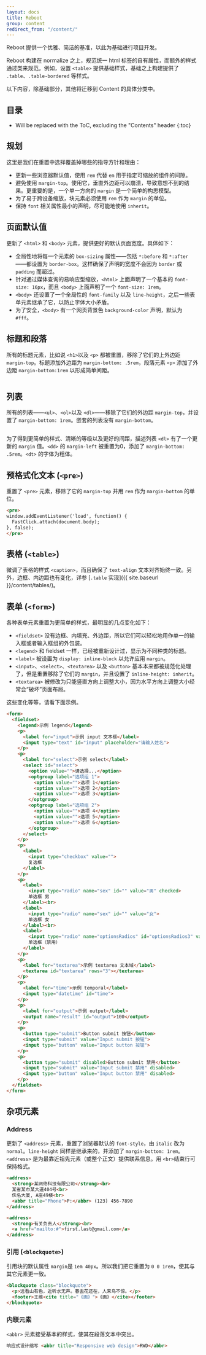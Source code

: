```yaml
---
layout: docs
title: Reboot
group: content
redirect_from: "/content/"
---
```


Reboot 提供一个优雅、简洁的基准，以此为基础进行项目开发。

Reboot 构建在 normalize 之上，规范统一 html 标签的自有属性，而额外的样式通过类来规范。例如，设置 `<table>` 提供基础样式，基础之上构建提供了 `.table`、`.table-bordered` 等样式。

以下内容，除基础部分，其他将迁移到 Content 的具体分类中。

## 目录

* Will be replaced with the ToC, excluding the "Contents" header
{:toc}

## 规划

这里是我们在重置中选择覆盖掉哪些的指导方针和理由：

- 更新一些浏览器默认值，使用 `rem` 代替 `em` 用于指定可缩放的组件的间隙。
- 避免使用 `margin-top`。使用它，垂直外边距可以崩溃，导致意想不到的结果。更重要的是，一个单一方向的 `margin` 是一个简单的构思模型。
- 为了易于跨设备缩放，块元素必须使用 `rem` 作为 `margin` 的单位。
- 保持 `font` 相关属性最小的声明，尽可能地使用 `inherit`。

## 页面默认值

更新了 `<html>` 和 `<body>` 元素，提供更好的默认页面宽度。具体如下：

- 全局性地将每一个元素的 `box-sizing` 属性——包括 `*:before` 和 `*:after` ——都设置为 `border-box`。这样确保了声明的宽度不会因为 `border` 或 `padding` 而超过。
- 针对通过媒体查询的易响应型缩放，`<html>` 上面声明了一个基本的 `font-size: 16px`，而且 `<body>` 上面声明了一个 `font-size: 1rem`。
- `<body>` 还设置了一个全局性的 `font-family` 以及 `line-height`，之后一些表单元素继承了它，以防止字体大小矛盾。
- 为了安全，`<body>` 有一个网页背景色 `background-color` 声明，默认为 `#fff`。

## 标题和段落

所有的标题元素，比如说 `<h1>`以及 `<p>` 都被重置，移除了它们的上外边距 `margin-top`。标题添加外边距为 `margin-bottom: .5rem`，段落元素 `<p>` 添加了外边距 `margin-bottom:1rem` 以形成简单间距。

`````html
`````


## 列表

所有的列表——`<ul>`、`<ol>`以及 `<dl>`——移除了它们的外边距 `margin-top`，并设置了 `margin-bottom: 1rem`。嵌套的列表没有 `margin-bottom`。

`````html
`````

为了得到更简单的样式、清晰的等级以及更好的间距，描述列表 `<dl>` 有了一个更新的 `margin` 值。`<dd>` 的 `margin-left` 被重置为0，添加了 `margin-bottom: .5rem`。`<dt>` 的字体为粗体。


## 预格式化文本 (`<pre>`)

重置了 `<pre>` 元素，移除了它的 `margin-top` 并用 `rem` 作为 `margin-bottom` 的单位。

`````html
<pre>
window.addEventListener('load', function() {
  FastClick.attach(document.body);
}, false);
</pre>
`````


## 表格 (`<table>`)

微调了表格的样式 `<caption>`，而且确保了 `text-align` 文本对齐始终一致。另外，边框、内边距也有变化，详参 [`.table` 实现]({{ site.baseurl }}/content/tables/)。




## 表单 (`<form>`)

各种表单元素重置为更简单的样式，最明显的几点变化如下：

- `<fieldset>` 没有边框、内填充、外边距，所以它们可以轻松地用作单一的输入框或者输入框组的外包装。
- `<legend>` 和 fieldset 一样，已经被重新设计过，显示为不同种类的标题。
- `<label>` 被设置为 `display: inline-block` 以允许应用 `margin`。
- `<input>`、`<select>`、`<textarea>` 以及 `<button>` 基本本来都被规范化处理了，但是重置移除了它们的 `margin`，并且设置了 `inline-height: inherit`。
- `<textarea>` 被修改为只能竖直方向上调整大小，因为水平方向上调整大小经常会“破坏”页面布局。

这些变化等等，请看下面示例。

`````html
<form>
  <fieldset>
    <legend>示例 legend</legend>
    <p>
      <label for="input">示例 input 文本框</label>
      <input type="text" id="input" placeholder="请输入姓名">
    </p>
    <p>
      <label for="select">示例 select</label>
      <select id="select">
        <option value="">请选择...</option>
        <optgroup label="选项组 1">
          <option value="">选项 1</option>
          <option value="">选项 2</option>
          <option value="">选项 3</option>
        </optgroup>
        <optgroup label="选项组 2">
          <option value="">选项 4</option>
          <option value="">选项 5</option>
          <option value="">选项 6</option>
        </optgroup>
      </select>
    </p>
    <p>
      <label>
        <input type="checkbox" value="">
        复选框
      </label>
    </p>
    <p>
      <label>
        <input type="radio" name="sex" id="" value="男" checked>
        单选框 男
      </label><br>
      <label>
        <input type="radio" name="sex" id="" value="女">
        单选框 女
      </label><br>
      <label>
        <input type="radio" name="optionsRadios" id="optionsRadios3" value="option3" disabled>
        单选框（禁用）
      </label>
    </p>
    <p>
      <label for="textarea">示例 textarea 文本域</label>
      <textarea id="textarea" rows="3"></textarea>
    </p>
    <p>
      <label for="time">示例 temporal</label>
      <input type="datetime" id="time">
    </p>
    <p>
      <label for="output">示例 output</label>
      <output name="result" id="output">100</output>
    </p>
    <p>
      <button type="submit">Button submit 按钮</button>
      <input type="submit" value="Input submit 按钮">
      <input type="button" value="Input button 按钮">
    </p>
    <p>
      <button type="submit" disabled>Button submit 禁用</button>
      <input type="submit" value="Input submit 禁用" disabled>
      <input type="button" value="Input button 禁用" disabled>
    </p>
  </fieldset>
</form>
`````


## 杂项元素

### Address

更新了 `<address>` 元素，重置了浏览器默认的 `font-style`，由 `italic` 改为 `normal`。`line-height` 同样是继承来的，并添加了 `margin-bottom: 1rem`。`<address>` 是为最靠近祖先元素（或整个正文）提供联系信息。用 `<br>`结束行可保持格式。

`````html
<address>
  <strong>某网络科技有限公司</strong><br>
  某省某市某大道404号<br>
  佚名大厦, A座49楼<br>
  <abbr title="Phone">P:</abbr> (123) 456-7890
</address>

<address>
  <strong>有关负责人</strong><br>
  <a href="mailto:#">first.last@gmail.com</a>
</address>
`````

### 引用 (`<blockquote>`)

引用块的默认属性 `margin`是 `1em 40px`。所以我们把它重置为 `0 0 1rem`，使其与其它元素更一致。


`````html
<blockquote class="blockquote">
  <p>远看山有色，近听水无声。春去花还在，人来鸟不惊。</p>
  <footer>王维<cite title="《画》">《画》</cite></footer>
</blockquote>
`````

### 内联元素

`<abbr>` 元素接受基本的样式，使其在段落文本中突出。

`````html
响应式设计缩写 <abbr title="Responsive web design">RWD</abbr>
`````
